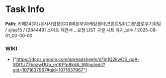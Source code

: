 # Task Info

**Path:** 카페24(주)\본사사업장\[CG]MI본부\마케팅센터\프론트빌더그룹\플로우기획팀 / sjlee15 / [284449] 스마트 제안서 _ 요청 LIST 구글 시트 유지,보수 / 2025-08-01_00-00-00

### WIKI
- ["https://docs.google.com/spreadsheets/d/1n1Q2kwCS_qgA-XOt1U77bozwUUb_m1KFfpBkdA_9Wno/edit?gid=1071637967#gid=1071637967"]

